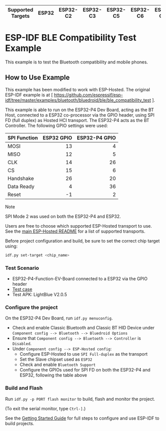 | Supported Targets | ESP32 | ESP32-C2 | ESP32-C3 | ESP32-C5 | ESP32-C6 | ESP32-C61 | ESP32-H2 | ESP32-S3 | ESP32-P4 | ESP32-H2 |
| ----------------- | ----- | -------- | -------- | -------- | -------- | --------- | -------- | -------- | -------- | -------- |

# ESP-IDF BLE Compatibility Test Example

This example is to test the Bluetooth compatibility and mobile phones.

## How to Use Example

This example has been modified to work with ESP-Hosted. The original ESP-IDF example is at [ https://github.com/espressif/esp-idf/tree/master/examples/bluetooth/bluedroid/ble/ble_compatibility_test ].

This example is able to run on the ESP32-P4 Dev Board, acting as the BT Host, connected to a ESP32 co-processor via the GPIO header, using SPI FD (full duplex) as Hosted HCI transport. The ESP32-P4 acts as the BT Controller. The following GPIO settings were used:

| SPI Function | ESP32 GPIO | ESP32-P4 GPIO |
| :---         |       ---: |          ---: |
| MOSI         |         13 |             4 |
| MISO         |         12 |             5 |
| CLK          |         14 |            26 |
| CS           |         15 |             6 |
| Handshake    |         26 |            20 |
| Data Ready   |          4 |            36 |
| Reset        |         -1 |             2 |

> [!NOTE]
> SPI Mode 2 was used on both the ESP32-P4 and ESP32.

Users are free to choose which supported ESP-Hosted transport to use. See the [main ESP-Hosted README](https://github.com/espressif/esp-hosted-mcu/blob/main/README.md#6-decide-the-communication-bus-in-between-host-and-slave) for a list of supported transports.

Before project configuration and build, be sure to set the correct chip target using:

```bash
idf.py set-target <chip_name>
```

### Test Scenario

* ESP32-P4-Function-EV-Board connected to a ESP32 via the GPIO header
* [Test case](ble_compatibility_test_case.md)
* Test APK: LightBlue V2.0.5

### Configure the project

On the ESP32-P4 Dev Board, run `idf.py menuconfig`.

* Check and enable Classic Bluetooth and Classic BT HID Device under `Component config --> Bluetooth --> Bluedroid Options`
* Ensure that `Component config --> Bluetooth --> Controller` is `Disabled`.
* Under `Component config --> ESP-Hosted config`:
  * Configure ESP-Hosted to use `SPI Full-duplex` as the transport
  * Set the Slave chipset used as `ESP32`
  * Check and enable `Bluetooth Support`
  * Configure the GPIOs used for SPI FD on both the ESP32-P4 and ESP32, following the table above

### Build and Flash

Run `idf.py -p PORT flash monitor` to build, flash and monitor the project.

(To exit the serial monitor, type ``Ctrl-]``.)

See the [Getting Started Guide](https://idf.espressif.com/) for full steps to configure and use ESP-IDF to build projects.
